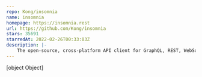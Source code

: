 ```yaml
---
repo: Kong/insomnia
name: insomnia
homepage: https://insomnia.rest
url: https://github.com/Kong/insomnia
stars: 35691
starredAt: 2022-02-26T00:33:03Z
description: |-
    The open-source, cross-platform API client for GraphQL, REST, WebSockets, SSE and gRPC. With Cloud, Local and Git storage.
---
```


[object Object]
